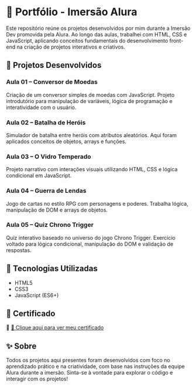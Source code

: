 # 📒 Portfólio - Imersão Alura

Este repositório reúne os projetos desenvolvidos por mim durante a Imersão Dev promovida pela Alura. Ao longo das aulas, trabalhei com HTML, CSS e JavaScript, aplicando conceitos fundamentais do desenvolvimento front-end na criação de projetos interativos e criativos.

## 🚀 Projetos Desenvolvidos

### Aula 01 – Conversor de Moedas
Criação de um conversor simples de moedas com JavaScript. Projeto introdutório para manipulação de variáveis, lógica de programação e interatividade com o usuário.

### Aula 02 – Batalha de Heróis
Simulador de batalha entre heróis com atributos aleatórios. Aqui foram aplicados conceitos de objetos, arrays e funções.

### Aula 03 – O Vidro Temperado
Projeto narrativo com interações visuais utilizando HTML, CSS e lógica condicional em JavaScript.

### Aula 04 – Guerra de Lendas
Jogo de cartas no estilo RPG com personagens e poderes. Trabalha lógica, manipulação de DOM e arrays de objetos.

### Aula 05 – Quiz Chrono Trigger
Quiz interativo baseado no universo do jogo Chrono Trigger. Exercício voltado para lógica condicional, manipulação do DOM e validação de respostas.

## 🧠 Tecnologias Utilizadas

- HTML5  
- CSS3  
- JavaScript (ES6+)

## 📜 Certificado

📄 [🔗 Clique aqui para ver meu certificado](https://cursos.alura.com.br/immersion/certificate/0fae0e61-abe1-400a-8347-2c630c41ed32?lang)


## ✨ Sobre

Todos os projetos aqui presentes foram desenvolvidos com foco no aprendizado prático e na criatividade, com base nas instruções da equipe Alura durante a imersão. Sinta-se à vontade para explorar o código e interagir com os projetos!
